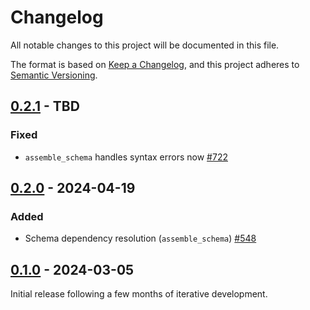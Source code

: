 # Changelog

All notable changes to this project will be documented in this file.

The format is based on [Keep a Changelog](https://keepachangelog.com/en/1.0.0/), and this project adheres
to [Semantic Versioning](https://semver.org/spec/v2.0.0.html).

## [0.2.1] - TBD

### Fixed

* `assemble_schema` handles syntax errors now [#722](https://github.com/omnigres/omnigres/pull/722)

## [0.2.0] - 2024-04-19

### Added

* Schema dependency resolution (`assemble_schema`) [#548](https://github.com/omnigres/omnigres/pull/548)

## [0.1.0] - 2024-03-05

Initial release following a few months of iterative development.

[Unreleased]: https://github.com/omnigres/omnigres/commits/next/omni_httpd

[0.1.0]: [https://github.com/omnigres/omnigres/pull/511]

[0.2.0]: [https://github.com/omnigres/omnigres/pull/567]

[0.2.1]: [https://github.com/omnigres/omnigres/pull/721]